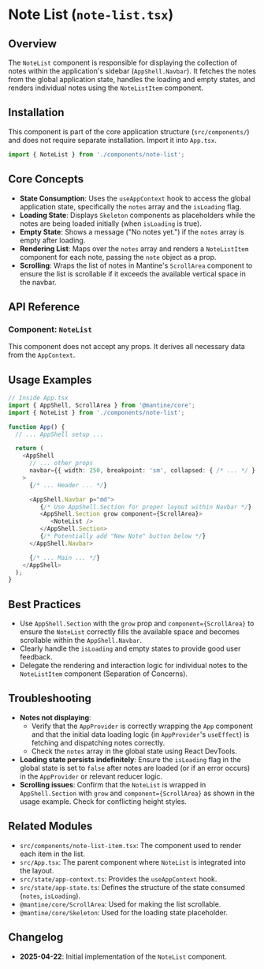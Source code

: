 # Note List (`note-list.tsx`)

## Overview

The `NoteList` component is responsible for displaying the collection of notes within the application's sidebar (`AppShell.Navbar`). It fetches the notes from the global application state, handles the loading and empty states, and renders individual notes using the `NoteListItem` component.

## Installation

This component is part of the core application structure (`src/components/`) and does not require separate installation. Import it into `App.tsx`.

```typescript
import { NoteList } from './components/note-list';
```

## Core Concepts

-   **State Consumption**: Uses the `useAppContext` hook to access the global application state, specifically the `notes` array and the `isLoading` flag.
-   **Loading State**: Displays `Skeleton` components as placeholders while the notes are being loaded initially (when `isLoading` is true).
-   **Empty State**: Shows a message ("No notes yet.") if the `notes` array is empty after loading.
-   **Rendering List**: Maps over the `notes` array and renders a `NoteListItem` component for each note, passing the `note` object as a prop.
-   **Scrolling**: Wraps the list of notes in Mantine's `ScrollArea` component to ensure the list is scrollable if it exceeds the available vertical space in the navbar.

## API Reference

### Component: `NoteList`

This component does not accept any props. It derives all necessary data from the `AppContext`.

## Usage Examples

```typescript
// Inside App.tsx
import { AppShell, ScrollArea } from '@mantine/core';
import { NoteList } from './components/note-list';

function App() {
  // ... AppShell setup ...

  return (
    <AppShell
      // ... other props
      navbar={{ width: 250, breakpoint: 'sm', collapsed: { /* ... */ } }}
    >
      {/* ... Header ... */}

      <AppShell.Navbar p="md">
         {/* Use AppShell.Section for proper layout within Navbar */}
         <AppShell.Section grow component={ScrollArea}>
            <NoteList />
         </AppShell.Section>
         {/* Potentially add "New Note" button below */}
      </AppShell.Navbar>

      {/* ... Main ... */}
    </AppShell>
  );
}
```

## Best Practices

-   Use `AppShell.Section` with the `grow` prop and `component={ScrollArea}` to ensure the `NoteList` correctly fills the available space and becomes scrollable within the `AppShell.Navbar`.
-   Clearly handle the `isLoading` and empty states to provide good user feedback.
-   Delegate the rendering and interaction logic for individual notes to the `NoteListItem` component (Separation of Concerns).

## Troubleshooting

-   **Notes not displaying**:
    -   Verify that the `AppProvider` is correctly wrapping the `App` component and that the initial data loading logic (in `AppProvider`'s `useEffect`) is fetching and dispatching notes correctly.
    -   Check the `notes` array in the global state using React DevTools.
-   **Loading state persists indefinitely**: Ensure the `isLoading` flag in the global state is set to `false` after notes are loaded (or if an error occurs) in the `AppProvider` or relevant reducer logic.
-   **Scrolling issues**: Confirm that the `NoteList` is wrapped in `AppShell.Section` with `grow` and `component={ScrollArea}` as shown in the usage example. Check for conflicting height styles.

## Related Modules

-   `src/components/note-list-item.tsx`: The component used to render each item in the list.
-   `src/App.tsx`: The parent component where `NoteList` is integrated into the layout.
-   `src/state/app-context.ts`: Provides the `useAppContext` hook.
-   `src/state/app-state.ts`: Defines the structure of the state consumed (`notes`, `isLoading`).
-   `@mantine/core/ScrollArea`: Used for making the list scrollable.
-   `@mantine/core/Skeleton`: Used for the loading state placeholder.

## Changelog

-   **2025-04-22**: Initial implementation of the `NoteList` component.
